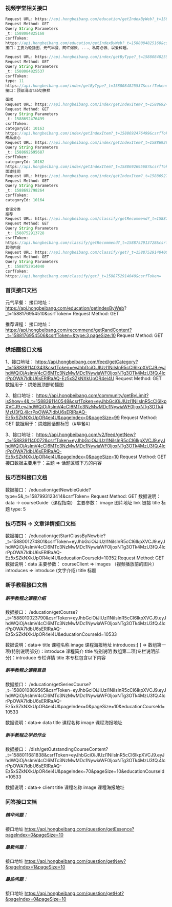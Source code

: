 ### 视频学堂相关接口

~~~jsx
Request URL: https://api.hongbeibang.com/education/getIndexByWeb?_t=1588084825168&csrfToken=
Request Method: GET
Query String Parameters
_t: 1588084825168
csrfToken: 
https://api.hongbeibang.com/education/getIndexByWeb?_t=1588084825168&csrfToken=
接口：主要为轮播图、元气早餐、网红爆款、...、私房必做、以爱料理。
~~~

~~~jsx
Request URL: https://api.hongbeibang.com/index/getByType?_t=1588084825537&csrfToken=&type=11
Request Method: GET
Query String Parameters
_t: 1588084825537
csrfToken: 
type: 11
https://api.hongbeibang.com/index/getByType?_t=1588084825537&csrfToken=&type=11
接口：顶部滑动Tab切换栏
~~~

```jsx
蛋糕
Request URL: https://api.hongbeibang.com/index/getIndexItem?_t=1588692476499&csrfToken=&categoryId=10163
Request Method: GET
Query String Parameters
_t: 1588692476499
csrfToken: 
categoryId: 10163
https://api.hongbeibang.com/index/getIndexItem?_t=1588692476499&csrfToken=&categoryId=10163
甜品点心
Request URL: https://api.hongbeibang.com/index/getIndexItem?_t=1588692695687&csrfToken=&categoryId=10162
Query String Parameters
_t: 1588692695687
csrfToken: 
categoryId: 10162
https://api.hongbeibang.com/index/getIndexItem?_t=1588692695687&csrfToken=&categoryId=10162
面波吐司
Request URL: https://api.hongbeibang.com/index/getIndexItem?_t=1588692798264&csrfToken=&categoryId=10164
Request Method: GET
Query String Parameters
_t: 1588692798264
csrfToken: 
categoryId: 10164
```

```jsx
食谱分类
推荐
Request URL: https://api.hongbeibang.com/classify/getRecommend?_t=1588752913728&csrfToken=
Request Method: GET
Query String Parameters
_t: 1588752913728
csrfToken: 
https://api.hongbeibang.com/classify/getRecommend?_t=1588752913728&csrfToken=
其他内容
Request URL: https://api.hongbeibang.com/classify/get?_t=1588752914040&csrfToken=
Request Method: GET
Query String Parameters
_t: 1588752914040
csrfToken: 
https://api.hongbeibang.com/classify/get?_t=1588752914040&csrfToken=
```



### 首页接口文档
元气早餐：
 接口地址：
 https://api.hongbeibang.com/education/getIndexByWeb?   _t=1588176954510&csrfToken=
 Request Method: GET

推荐课程：
接口地址：
https://api.hongbeibang.com/recommend/getRandContent?_t=1588176954506&csrfToken=&type:3,pageSize:10
Request Method: GET



### 烘焙圈接口文档
1、接口地址：
https://api.hongbeibang.com/feed/getCategory?_t=1588391140343&csrfToken=eyJhbGciOiJIUzI1NiIsInR5cCI6IkpXVCJ9.eyJhdWQiOjAsImV4cCI6MTc3NzMwMDc1NywiaWF0IjoxNTg3OTk4MzU3fQ.4lcrPpOWA7IdbU6sERIRaAQ-Ez5xSZkNXkUpOR4ei4U
Request Method: GET
数据用于：烘焙圈顶部轮播图

2、接口地址：
https://api.hongbeibang.com/community/getByLimit?isShow=4&_t=1588391140548&csrfToken=eyJhbGciOiJIUzI1NiIsInR5cCI6IkpXVCJ9.eyJhdWQiOjAsImV4cCI6MTc3NzMwMDc1NywiaWF0IjoxNTg3OTk4MzU3fQ.4lcrPpOWA7IdbU6sERIRaAQ-Ez5xSZkNXkUpOR4ei4U&pageIndex=0&pageSize=99
Request Method: GET
数据用于：烘焙圈话题标签（#早餐#）

3、接口地址：
https://api.hongbeibang.com/v2/feed/getNew?_t=1588391140072&csrfToken=eyJhbGciOiJIUzI1NiIsInR5cCI6IkpXVCJ9.eyJhdWQiOjAsImV4cCI6MTc3NzMwMDc1NywiaWF0IjoxNTg3OTk4MzU3fQ.4lcrPpOWA7IdbU6sERIRaAQ-Ez5xSZkNXkUpOR4ei4U&pageIndex=0&pageSize=10
Request Method: GET
接口数据主要用于：主题 =>   话题区域下方的内容

### 技巧百科接口文档

数据接口：
     /education/getNewbieGuide?type=5&_t=1587993123414&csrfToken=
Request Method: GET
数据说明：data -> courseGuide（课程指南）
主要参数：
   image 图片地址 
   link 链接
   title  标题
   type: 5

 ### 技巧百科 -> 文章详情接口文档
数据接口：
       /education/getStartClassByNewbie?_t=1588001274801&csrfToken=eyJhbGciOiJIUzI1NiIsInR5cCI6IkpXVCJ9.eyJhdWQiOjAsImV4cCI6MTc3NzMwMDc1NywiaWF0IjoxNTg3OTk4MzU3fQ.4lcrPpOWA7IdbU6sERIRaAQ-Ez5xSZkNXkUpOR4ei4U&educationCourseId=10352
Request Method: GET
数据说明：data
主要参数：
    courseClient  =>  images （视频播放前的图片）
    introduces  => introduce (文字介绍)
    title  标题

### 新手教程接口文档

 ##### 新手教程之课程介绍 
数据接口：
     /education/getCourse?_t=1588010023790&csrfToken=eyJhbGciOiJIUzI1NiIsInR5cCI6IkpXVCJ9.eyJhdWQiOjAsImV4cCI6MTc3NzMwMDc1NywiaWF0IjoxNTg3OTk4MzU3fQ.4lcrPpOWA7IdbU6sERIRaAQ-Ez5xSZkNXkUpOR4ei4U&educationCourseId=10533

数据说明：data=>
     title   课程名称
     image  课程海报地址 
     introduces:[ ] =>  数组第一项(特别说明部分)：introduce  课程简介
                                                title  特别说明
                        数组第二项(专栏说明部分)：introduce  专栏详情
                                                title  本专栏包含以下内容

 ##### 新手教程之课程目录  
数据接口：
     /education/getSeriesCourse?_t=1588010889565&csrfToken=eyJhbGciOiJIUzI1NiIsInR5cCI6IkpXVCJ9.eyJhdWQiOjAsImV4cCI6MTc3NzMwMDc1NywiaWF0IjoxNTg3OTk4MzU3fQ.4lcrPpOWA7IdbU6sERIRaAQ-Ez5xSZkNXkUpOR4ei4U&pageIndex=0&pageSize=10&educationCourseId=10533

数据说明：data=> data
    title   课程名称
    image  课程海报地址 

 #####  新手教程之学员作业  
数据接口：
    /dish/getOutstandingCourseContent?_t=1588011681838&csrfToken=eyJhbGciOiJIUzI1NiIsInR5cCI6IkpXVCJ9.eyJhdWQiOjAsImV4cCI6MTc3NzMwMDc1NywiaWF0IjoxNTg3OTk4MzU3fQ.4lcrPpOWA7IdbU6sERIRaAQ-Ez5xSZkNXkUpOR4ei4U&pageIndex=70&pageSize=10&educationCourseId=10533

数据说明：data=> client
     title   课程名称
     image  课程海报地址 




 ### 问答接口文档 
 ##### 精华问题：
 接口地址 
https://api.hongbeibang.com/question/getEssence?pageIndex=0&pageSize=10


##### 最新问题：
 接口地址 
https://api.hongbeibang.com/question/getNew?&pageIndex=1&pageSize=10

##### 最热问题：
接口地址 
https://api.hongbeibang.com/question/getHot?&pageIndex=0&pageSize=10
